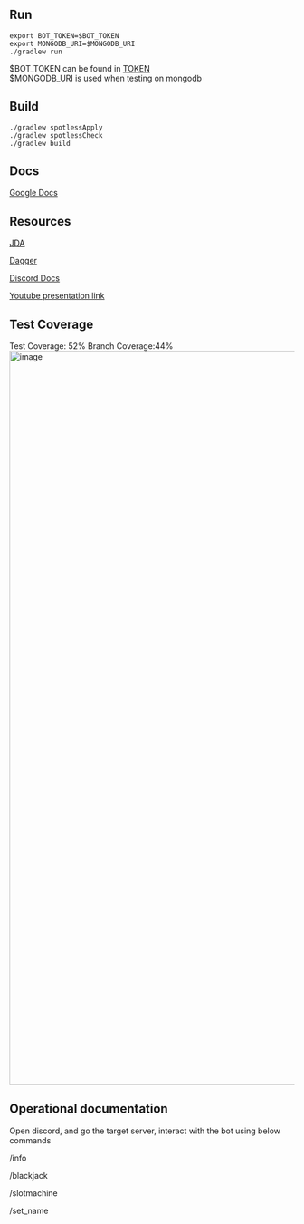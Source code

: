  ## Run
```
export BOT_TOKEN=$BOT_TOKEN
export MONGODB_URI=$MONGODB_URI
./gradlew run
```
$BOT_TOKEN can be found in [TOKEN](https://discord.com/developers/applications/)\
$MONGODB_URI is used when testing on mongodb
## Build

```
./gradlew spotlessApply
./gradlew spotlessCheck
./gradlew build
```
## Docs

[Google Docs](https://drive.google.com/drive/folders/1Sb4mv6rfyATztPkXO2RDzcPIX0hZvpP9)

## Resources

[JDA](https://github.com/DV8FromTheWorld/JDA)

[Dagger](https://dagger.dev/tutorial)

[Discord Docs](https://discord.com/developers/docs/intro)

[Youtube presentation link](https://youtu.be/gzjEnNnoCMM)

## Test Coverage

Test Coverage: 52%
Branch Coverage:44%
<img width="1297" alt="image" src="https://user-images.githubusercontent.com/113061309/235287061-7d32b11e-ac20-46cf-9976-5f12e92cc105.png">

## Operational documentation
Open discord, and go the target server, interact with the bot using below commands

/info

/blackjack

/slotmachine

/set_name
